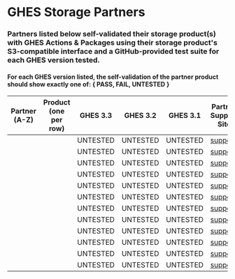 # GHES Storage Partners
### Partners listed below self-validated their storage product(s) with GHES Actions & Packages using their storage product's S3-compatible interface and a GitHub-provided test suite for each GHES version tested.

#### For each GHES version listed, the self-validation of the partner product should show exactly one of: { PASS, FAIL, UNTESTED }

| Partner<br />(A-Z) | Product<br />(one per row) | GHES 3.3 | GHES 3.2 | GHES 3.1 | Partner Support Site | Partner Documentation |
|---|---|---|---|---|---|---|
|   |   | UNTESTED | UNTESTED | UNTESTED | [support](https://) | [docs](https://) |
|   |   | UNTESTED | UNTESTED | UNTESTED | [support](https://) | [docs](https://) |
|   |   | UNTESTED | UNTESTED | UNTESTED | [support](https://) | [docs](https://) |
|   |   | UNTESTED | UNTESTED | UNTESTED | [support](https://) | [docs](https://) |
|   |   | UNTESTED | UNTESTED | UNTESTED | [support](https://) | [docs](https://) |
|   |   | UNTESTED | UNTESTED | UNTESTED | [support](https://) | [docs](https://) |
|   |   | UNTESTED | UNTESTED | UNTESTED | [support](https://) | [docs](https://) |
|   |   | UNTESTED | UNTESTED | UNTESTED | [support](https://) | [docs](https://) |
|   |   | UNTESTED | UNTESTED | UNTESTED | [support](https://) | [docs](https://) |
|   |   | UNTESTED | UNTESTED | UNTESTED | [support](https://) | [docs](https://) |
|   |   | UNTESTED | UNTESTED | UNTESTED | [support](https://) | [docs](https://) |
|   |   | UNTESTED | UNTESTED | UNTESTED | [support](https://) | [docs](https://) |
